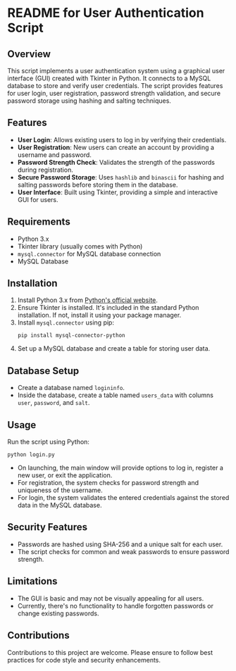 # README for User Authentication Script

## Overview
This script implements a user authentication system using a graphical user interface (GUI) created with Tkinter in Python. It connects to a MySQL database to store and verify user credentials. The script provides features for user login, user registration, password strength validation, and secure password storage using hashing and salting techniques.

## Features
- **User Login**: Allows existing users to log in by verifying their credentials.
- **User Registration**: New users can create an account by providing a username and password.
- **Password Strength Check**: Validates the strength of the passwords during registration.
- **Secure Password Storage**: Uses `hashlib` and `binascii` for hashing and salting passwords before storing them in the database.
- **User Interface**: Built using Tkinter, providing a simple and interactive GUI for users.

## Requirements
- Python 3.x
- Tkinter library (usually comes with Python)
- `mysql.connector` for MySQL database connection
- MySQL Database

## Installation
1. Install Python 3.x from [Python's official website](https://www.python.org/).
2. Ensure Tkinter is installed. It's included in the standard Python installation. If not, install it using your package manager.
3. Install `mysql.connector` using pip:
   ```
   pip install mysql-connector-python
   ```
4. Set up a MySQL database and create a table for storing user data.

## Database Setup
- Create a database named `logininfo`.
- Inside the database, create a table named `users_data` with columns `user`, `password`, and `salt`.

## Usage
Run the script using Python:
```
python login.py
```
- On launching, the main window will provide options to log in, register a new user, or exit the application.
- For registration, the system checks for password strength and uniqueness of the username.
- For login, the system validates the entered credentials against the stored data in the MySQL database.

## Security Features
- Passwords are hashed using SHA-256 and a unique salt for each user.
- The script checks for common and weak passwords to ensure password strength.

## Limitations
- The GUI is basic and may not be visually appealing for all users.
- Currently, there's no functionality to handle forgotten passwords or change existing passwords.

## Contributions
Contributions to this project are welcome. Please ensure to follow best practices for code style and security enhancements.
